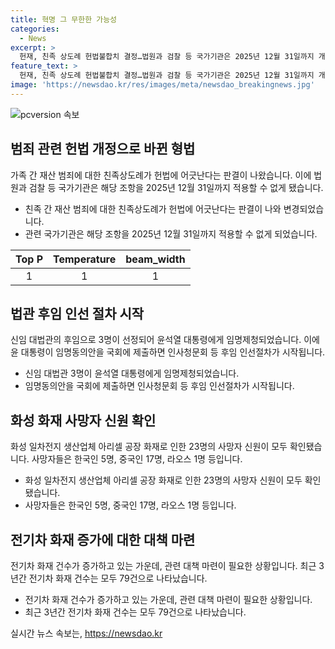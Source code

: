 ```yaml
---
title: 혁명 그 무한한 가능성
categories:
  - News
excerpt: >
  헌재, 친족 상도례 헌법불합치 결정…법원과 검찰 등 국가기관은 2025년 12월 31일까지 개정 없으면 적용 중단될 예정. 대법관 후임으로 노경필·박영재·이숙연 후보들 제청. 22대 국회 전반기 원 구성 완료, 국민의힘 부의장 주호영 선출. 방송통신위원회, 김홍일 위원장 탄핵소추안 발의. 화성 아리셀 공장 화재 사망자 23명 신원 확인. 유보통합 실행계획안 발표, 교사자격 통합·재원마련 등 과제 논의. 이란 대통령 보궐선거 D-1, 중동정세 요동치며 불편한 상황. 윤대통령, 국세청장 후보자에 강민수 서울지방국세청장 지명. 북러 협력 대응, 러 선박·北미사일총국 등 독자제재 지정. 전기자동차 화재 관련, 국내 전기차 화재가 지속 발생 중.
feature_text: >
  헌재, 친족 상도례 헌법불합치 결정…법원과 검찰 등 국가기관은 2025년 12월 31일까지 개정 없으면 적용 중단될 예정. 대법관 후임으로 노경필·박영재·이숙연 후보들 제청. 22대 국회 전반기 원 구성 완료, 국민의힘 부의장 주호영 선출. 방송통신위원회, 김홍일 위원장 탄핵소추안 발의. 화성 아리셀 공장 화재 사망자 23명 신원 확인. 유보통합 실행계획안 발표, 교사자격 통합·재원마련 등 과제 논의. 이란 대통령 보궐선거 D-1, 중동정세 요동치며 불편한 상황. 윤대통령, 국세청장 후보자에 강민수 서울지방국세청장 지명. 북러 협력 대응, 러 선박·北미사일총국 등 독자제재 지정. 전기자동차 화재 관련, 국내 전기차 화재가 지속 발생 중.
image: 'https://newsdao.kr/res/images/meta/newsdao_breakingnews.jpg'
---
```


<p><img src="https://newsdao.kr/res/images/meta/newsdao_breakingnews.jpg" alt="pcversion 속보" /></p>

<h2 data-ke-size="size26">범죄 관련 헌법 개정으로 바뀐 형법</h2>

<p data-ke-size="size16">가족 간 재산 범죄에 대한 친족상도례가 헌법에 어긋난다는 판결이 나왔습니다. 이에 법원과 검찰 등 국가기관은 해당 조항을 2025년 12월 31일까지 적용할 수 없게 됐습니다.</p>

<ul>
    <li>친족 간 재산 범죄에 대한 친족상도례가 헌법에 어긋난다는 판결이 나와 변경되었습니다.</li>
    <li>관련 국가기관은 해당 조항을 2025년 12월 31일까지 적용할 수 없게 되었습니다.</li>
</ul>

<table>
    <thead>
        <tr>
            <th style="text-align: center;">Top P</th>
            <th style="text-align: center;">Temperature</th>
            <th style="text-align: center;">beam_width</th>
        </tr>
    </thead>
    <tbody>
        <tr>
            <td style="text-align: center; height: 17px;">1</td>
            <td style="text-align: center; height: 17px;">1</td>
            <td style="text-align: center; height: 17px;">1</td>
        </tr>
    </tbody>
</table>

<h2 data-ke-size="size26">법관 후임 인선 절차 시작</h2>

<p data-ke-size="size16">신임 대법관의 후임으로 3명이 선정되어 윤석열 대통령에게 임명제청되었습니다. 이에 윤 대통령이 임명동의안을 국회에 제출하면 인사청문회 등 후임 인선절차가 시작됩니다.</p>

<ul>
    <li>신임 대법관 3명이 윤석열 대통령에게 임명제청되었습니다.</li>
    <li>임명동의안을 국회에 제출하면 인사청문회 등 후임 인선절차가 시작됩니다.</li>
</ul>

<h2 data-ke-size="size26">화성 화재 사망자 신원 확인</h2>

<p data-ke-size="size16">화성 일차전지 생산업체 아리셀 공장 화재로 인한 23명의 사망자 신원이 모두 확인됐습니다. 사망자들은 한국인 5명, 중국인 17명, 라오스 1명 등입니다.</p>

<ul>
    <li>화성 일차전지 생산업체 아리셀 공장 화재로 인한 23명의 사망자 신원이 모두 확인됐습니다.</li>
    <li>사망자들은 한국인 5명, 중국인 17명, 라오스 1명 등입니다.</li>
</ul>

<h2 data-ke-size="size26">전기차 화재 증가에 대한 대책 마련</h2>

<p data-ke-size="size16">전기차 화재 건수가 증가하고 있는 가운데, 관련 대책 마련이 필요한 상황입니다. 최근 3년간 전기차 화재 건수는 모두 79건으로 나타났습니다.</p>

<ul>
    <li>전기차 화재 건수가 증가하고 있는 가운데, 관련 대책 마련이 필요한 상황입니다.</li>
    <li>최근 3년간 전기차 화재 건수는 모두 79건으로 나타났습니다.</li>
</ul>
실시간 뉴스 속보는, <a href="https://newsdao.kr" rel="dofollow">https://newsdao.kr</a>


